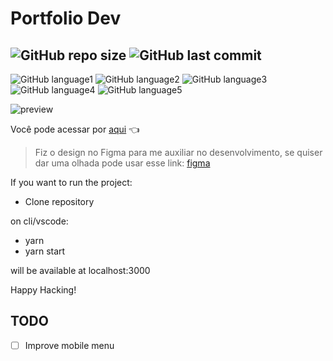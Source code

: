 # Portfolio Dev

![GitHub repo size](https://img.shields.io/github/repo-size/brinobruno/PortfolioDev?style=for-the-badge)
![GitHub last commit](https://img.shields.io/github/last-commit/brinobruno/PortfolioDev/main?style=for-the-badge)
---
![GitHub language1](https://img.shields.io/badge/react-%2320232a.svg?style=for-the-badge&logo=react&logoColor=%2361DAFB)
![GitHub language2](https://img.shields.io/badge/styled--components-DB7093?style=for-the-badge&logo=styled-components&logoColor=white)
![GitHub language3](https://img.shields.io/badge/vercel-%23000000.svg?style=for-the-badge&logo=vercel&logoColor=white)
![GitHub language4](https://img.shields.io/badge/ESLint-4B3263?style=for-the-badge&logo=eslint&logoColor=white)
![GitHub language5](https://img.shields.io/badge/Babel-F9DC3e?style=for-the-badge&logo=babel&logoColor=black)

![preview](https://user-images.githubusercontent.com/81701584/148596980-2188001f-e65a-499b-86c8-5ac411af1b16.png)

Você pode acessar por [aqui] 👈 

> Fiz o design no Figma para me auxiliar no desenvolvimento, se quiser dar uma olhada pode usar esse link: [figma]

[aqui]: https://brunocorrea.vercel.app
[figma]: https://www.figma.com/file/dQw0X1ntskAc5nVTt3I6aw/Portfolio-V2-ReactJS-NextJS?node-id=0%3A1

If you want to run the project:

- Clone repository

on cli/vscode:
- yarn
- yarn start

will be available at localhost:3000

Happy Hacking!

## TODO

- [ ] Improve mobile menu